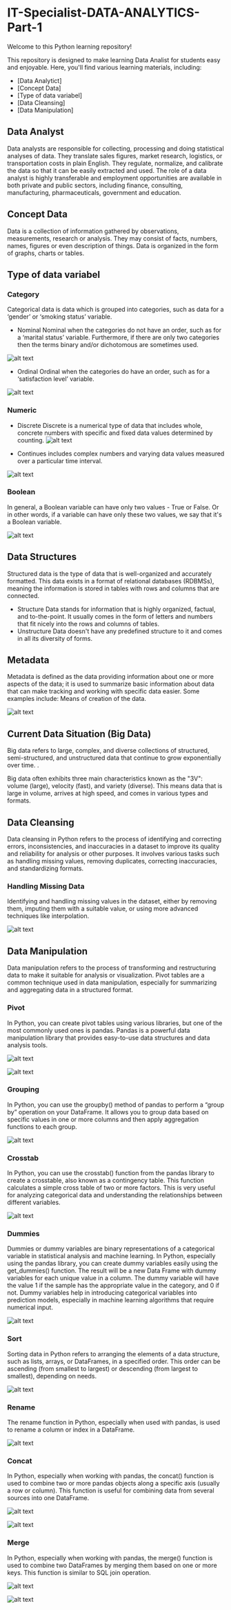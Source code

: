 # IT-Specialist-DATA-ANALYTICS-Part-1

Welcome to this Python learning repository!

This repository is designed to make learning Data Analist for students easy and enjoyable. Here, you'll find various learning materials, including:
* [Data Analytict]
* [Concept Data]
* [Type of data variabel]
* [Data Cleansing]
* [Data Manipulation]

## Data Analyst
Data analysts are responsible for collecting, processing and doing statistical analyses of data. They translate sales figures, market research, logistics, or transportation costs in plain English. They regulate, normalize, and calibrate the data so that it can be easily extracted and used.
The role of a data analyst is highly transferable and employment opportunities are available in both private and public sectors, including finance, consulting, manufacturing, pharmaceuticals, government and education.
## Concept Data
Data is a collection of information gathered by observations, measurements, research or analysis. They may consist of facts, numbers, names, figures or even description of things. Data is organized in the form of graphs, charts or tables.

## Type of data variabel
### Category
Categorical data is data which is grouped into categories, such as data for a ‘gender’ or ‘smoking status’ variable. 
* Nominal
Nominal when the categories do not have an order, such as for a ‘marital status’ variable. Furthermore, if there are only two categories then the terms binary and/or dichotomous are sometimes used.


![alt text](https://github.com/andhitogalih/IT---Specialist-DATA-ANALYTICS-Part-1/blob/main/Public/Image/Nominal.png)

* Ordinal
Ordinal when the categories do have an order, such as for a ‘satisfaction level’ variable.

![alt text](https://github.com/andhitogalih/IT---Specialist-DATA-ANALYTICS-Part-1/blob/main/Public/Image/Ordinal.png) 

### Numeric
* Discrete
Discrete is a numerical type of data that includes whole, concrete numbers with specific and fixed data values determined by counting.
![alt text](https://github.com/andhitogalih/IT---Specialist-DATA-ANALYTICS-Part-1/blob/main/Public/Image/Diskrit.png)

* Continues
includes complex numbers and varying data values measured over a particular time interval.


![alt text](https://github.com/andhitogalih/IT---Specialist-DATA-ANALYTICS-Part-1/blob/main/Public/Image/Countinue.png)

### Boolean
In general, a Boolean variable can have only two values - True or False. Or in other words, if a variable can have only these two values, we say that it's a Boolean variable.


![alt text](https://github.com/andhitogalih/IT---Specialist-DATA-ANALYTICS-Part-1/blob/main/Public/Image/Boolean.png)

## Data Structures
Structured data is the type of data that is well-organized and accurately formatted. This data exists in a format of relational databases (RDBMSs), meaning the information is stored in tables with rows and columns that are connected.

* Structure Data
stands for information that is highly organized, factual, and to-the-point. It usually comes in the form of letters and numbers that fit nicely into the rows and columns of tables.
* Unstructure Data
doesn't have any predefined structure to it and comes in all its diversity of forms. 

## Metadata
Metadata is defined as the data providing information about one or more aspects of the data; it is used to summarize basic information about data that can make tracking and working with specific data easier. Some examples include: Means of creation of the data.

![alt text](https://github.com/andhitogalih/IT---Specialist-DATA-ANALYTICS-Part-1/blob/main/Public/Image/Metadata.png) 

## Current Data Situation (Big Data)
Big data refers to large, complex, and diverse collections of structured, semi-structured, and unstructured data that continue to grow exponentially over time. . 

Big data often exhibits three main characteristics known as the "3V": volume (large), velocity (fast), and variety (diverse). This means data that is large in volume, arrives at high speed, and comes in various types and formats.

## Data Cleansing
Data cleansing in Python refers to the process of identifying and correcting errors, inconsistencies, and inaccuracies in a dataset to improve its quality and reliability for analysis or other purposes. It involves various tasks such as handling missing values, removing duplicates, correcting inaccuracies, and standardizing formats.

### Handling Missing Data
Identifying and handling missing values in the dataset, either by removing them, imputing them with a suitable value, or using more advanced techniques like interpolation.


![alt text](https://github.com/andhitogalih/IT---Specialist-DATA-ANALYTICS-Part-1/blob/main/Public/Image/Handling%20Missing%20data.png) 

## Data Manipulation
Data manipulation refers to the process of transforming and restructuring data to make it suitable for analysis or visualization. Pivot tables are a common technique used in data manipulation, especially for summarizing and aggregating data in a structured format.
### Pivot
In Python, you can create pivot tables using various libraries, but one of the most commonly used ones is pandas. Pandas is a powerful data manipulation library that provides easy-to-use data structures and data analysis tools.


![alt text](https://github.com/andhitogalih/IT---Specialist-DATA-ANALYTICS-Part-1/blob/main/Public/Image/Pivot.png) 

![alt text](https://github.com/andhitogalih/IT---Specialist-DATA-ANALYTICS-Part-1/blob/main/Public/Image/Pivot%202.png)



### Grouping
In Python, you can use the groupby() method of pandas to perform a “group by” operation on your DataFrame. It allows you to group data based on specific values in one or more columns and then apply aggregation functions to each group.


![alt text](https://github.com/andhitogalih/IT---Specialist-DATA-ANALYTICS-Part-1/blob/main/Public/Image/Groupby.png) 

### Crosstab
In Python, you can use the crosstab() function from the pandas library to create a crosstable, also known as a contingency table. This function calculates a simple cross table of two or more factors. This is very useful for analyzing categorical data and understanding the relationships between different variables.


![alt text](https://github.com/andhitogalih/IT---Specialist-DATA-ANALYTICS-Part-1/blob/main/Public/Image/Crosstab.png) 

### Dummies
Dummies or dummy variables are binary representations of a categorical variable in statistical analysis and machine learning. In Python, especially using the pandas library, you can create dummy variables easily using the get_dummies() function.
The result will be a new Data Frame with dummy variables for each unique value in a column. The dummy variable will have the value 1 if the sample has the appropriate value in the category, and 0 if not. Dummy variables help in introducing categorical variables into prediction models, especially in machine learning algorithms that require numerical input.


![alt text](https://github.com/andhitogalih/IT---Specialist-DATA-ANALYTICS-Part-1/blob/main/Public/Image/Dummies.png) 

### Sort
Sorting data in Python refers to arranging the elements of a data structure, such as lists, arrays, or DataFrames, in a specified order. This order can be ascending (from smallest to largest) or descending (from largest to smallest), depending on needs.


![alt text](https://github.com/andhitogalih/IT---Specialist-DATA-ANALYTICS-Part-1/blob/main/Public/Image/Sort.png) 


### Rename
The rename function in Python, especially when used with pandas, is used to rename a column or index in a DataFrame.


![alt text](https://github.com/andhitogalih/IT---Specialist-DATA-ANALYTICS-Part-1/blob/main/Public/Image/Rename.png) 


### Concat
In Python, especially when working with pandas, the concat() function is used to combine two or more pandas objects along a specific axis (usually a row or column). This function is useful for combining data from several sources into one DataFrame.


![alt text](https://github.com/andhitogalih/IT---Specialist-DATA-ANALYTICS-Part-1/blob/main/Public/Image/Concat.png) 

![alt text](https://github.com/andhitogalih/IT---Specialist-DATA-ANALYTICS-Part-1/blob/main/Public/Image/Concat2.png) 

### Merge
In Python, especially when working with pandas, the merge() function is used to combine two DataFrames by merging them based on one or more keys. This function is similar to SQL join operation.


![alt text](https://github.com/andhitogalih/IT---Specialist-DATA-ANALYTICS-Part-1/blob/main/Public/Image/Merge.png) 

![alt text](https://github.com/andhitogalih/IT---Specialist-DATA-ANALYTICS-Part-1/blob/main/Public/Image/Marge%202.png) 

